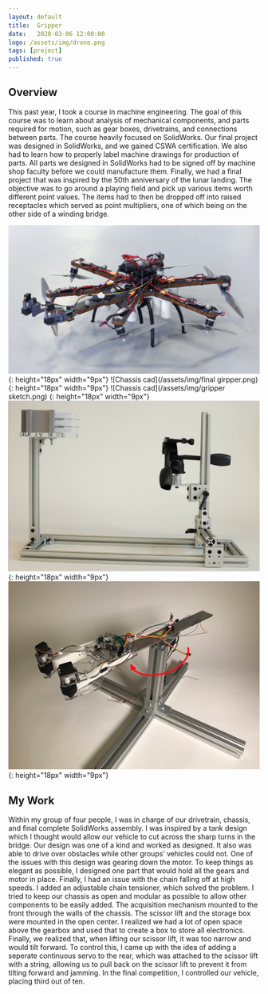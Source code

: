 ```yaml
---
layout: default
title:  Gripper
date:   2020-03-06 12:00:00
logo: /assets/img/drone.png
tags: [project]
published: true
---
```


## Overview
This past year, I took a course in machine engineering. The goal of this course was to learn about analysis of mechanical components, and parts required for motion, such as gear boxes, drivetrains, and connections between parts. The course heavily focused on SolidWorks. Our final project was designed in SolidWorks, and we gained CSWA certification. We also had to learn how to properly label machine drawings for production of parts. All parts we designed in SolidWorks had to be signed off by machine shop faculty before we could manufacture them. Finally, we had a final project that was inspired by the 50th anniversary of the lunar landing. The objective was to go around a playing field and pick up various items worth different point values. The items had to then be dropped off into raised receptacles which served as point multipliers, one of which being on the other side of a winding bridge. 

![Chassis cad](/assets/img/drone.png)
{: height="18px" width="9px"}
![Chassis cad](/assets/img/final girpper.png)
{: height="18px" width="9px"}
![Chassis cad](/assets/img/gripper sketch.png)
{: height="18px" width="9px"}
![Chassis cad](/assets/img/positional.png)
{: height="18px" width="9px"}
![Chassis cad](/assets/img/acceleration.png)
{: height="18px" width="9px"}

## My Work
Within my group of four people, I was in charge of our drivetrain, chassis, and final complete SolidWorks assembly. I was inspired by a tank design which I thought would allow our vehicle to cut across the sharp turns in the bridge. Our design was one of a kind and worked as designed. It also was able to drive over obstacles while other groups’ vehicles could not. One of the issues with this design was gearing down the motor. To keep things as elegant as possible, I designed one part that would hold all the gears and motor in place. Finally, I had an issue with the chain falling off at high speeds. I added an adjustable chain tensioner, which solved the problem. I tried to keep our chassis as open and modular as possible to allow other components to be easily added. The acquisition mechanism mounted to the front through the walls of the chassis. The scissor lift and the storage box were mounted in the open center. I realized we had a lot of open space above the gearbox and used that to create a box to store all electronics. Finally, we realized that, when lifting our scissor lift, it was too narrow and would tilt forward. To control this, I came up with the idea of adding a seperate continuous servo to the rear, which was attached to the scissor lift with a string, allowing us to pull back on the scissor lift to prevent it from tilting forward and jamming. In the final competition, I controlled our vehicle, placing third out of ten. 

